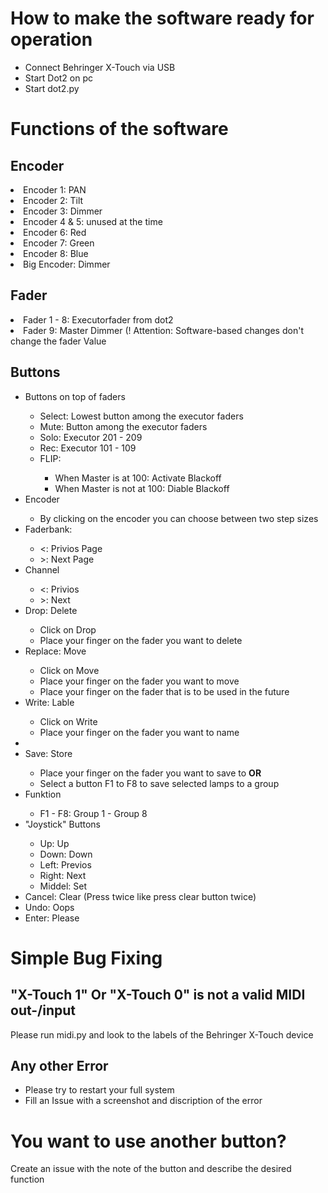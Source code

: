 <h1>How to make the software ready for operation</h1>
<ul>
  <li>Connect Behringer X-Touch via USB</li>
  <li>Start Dot2 on pc</li>
  <li>Start dot2.py</li>
</ul>

<h1>Functions of the software</h1>
<h2>Encoder</h2>
<li>Encoder 1: PAN</li>
<li>Encoder 2: Tilt</li>
<li>Encoder 3: Dimmer</li>
<li>Encoder 4 & 5: unused at the time</li>
<li>Encoder 6: Red</li>
<li>Encoder 7: Green</li>
<li>Encoder 8: Blue</li>
<li>Big Encoder: Dimmer</li>
<h2>Fader</h2>
<li>Fader 1 - 8: Executorfader from dot2</li>
<li>Fader 9: Master Dimmer (! Attention: Software-based changes don't change the fader Value</li>
<h2>Buttons</h2>
<ul>
  <li>Buttons on top of faders</li>
    <ul>
      <li>Select: Lowest button among the executor faders</li>
      <li>Mute: Button among the executor faders</li>
      <li>Solo: Executor 201 - 209</li>
      <li>Rec: Executor 101 - 109</li>
      <li>FLIP:</li>
      <ul>
        <li>When Master is at 100: Activate Blackoff</li>
        <li>When Master is not at 100: Diable Blackoff</li>
      </ul>
    </ul>
  <li>Encoder</li>
    <ul>
      <li>By clicking on the encoder you can choose between two step sizes</li>
    </ul>
  <li>Faderbank:</li>
  <ul>
    <li><: Privios Page</li>
    <li>>: Next Page</li>
  </ul>
  <li>Channel</li>
  <ul>
    <li><: Privios</li>
    <li>>: Next</li>
  </ul>
  <li>Drop: Delete</li>
  <ul>
    <li>Click on Drop</li>
    <li>Place your finger on the fader you want to delete</li>
  </ul>
  <li>Replace: Move</li>
    <ul>
      <li>Click on Move</li>
      <li>Place your finger on the fader you want to move</li>
      <li>Place your finger on the fader that is to be used in the future</li>
    </ul>
  <li>Write: Lable</li>
      <ul>
        <li>Click on Write</li>
        <li>Place your finger on the fader you want to name</li>
      </ul>
  <li><li>Save: Store</li>
      <ul>
        <li>Place your finger on the fader you want to save to <b>OR</b></li>
        <li>Select a button F1 to F8 to save selected lamps to a group</li>
      </ul>
  <li>Funktion</li>
      <ul>
        <li>F1 - F8: Group 1 - Group 8</li>
      </ul>
  <li>"Joystick" Buttons</li>
      <ul>
        <li>Up: Up</li>
        <li>Down: Down</li>
        <li>Left: Previos</li>
        <li>Right: Next</li>
        <li>Middel: Set</li>
      </ul>
  <li>Cancel: Clear (Press twice like press clear button twice)</li>
  <li>Undo: Oops</li>
  <li>Enter: Please</li>
</ul>

<h1>Simple Bug Fixing</h1>
<h2>"X-Touch 1" Or "X-Touch 0" is not a valid MIDI out-/input</h2>
Please run midi.py and look to the labels of the Behringer X-Touch device
<h2>Any other Error</h2>
<ul>
  <li>Please try to restart your full system</li>
  <li>Fill an Issue with a screenshot and discription of the error</li>
</ul>
<h1>You want to use another button?</h1>
Create an issue with the note of the button and describe the desired function
